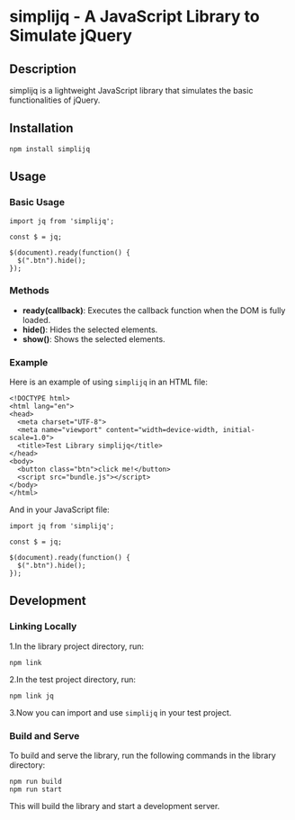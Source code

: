 <a name="FPdoK"></a>
# simplijq - A JavaScript Library to Simulate jQuery
<a name="mm03G"></a>
## Description
simplijq is a lightweight JavaScript library that simulates the basic functionalities of jQuery.
<a name="PzpGv"></a>
## Installation
```
npm install simplijq
```
<a name="kMaaj"></a>
## Usage
<a name="JqG4S"></a>
### Basic Usage
```
import jq from 'simplijq';

const $ = jq;

$(document).ready(function() {
  $(".btn").hide();
});
```
<a name="TlPIn"></a>
### Methods

- **ready(callback)**: Executes the callback function when the DOM is fully loaded.
- **hide()**: Hides the selected elements.
- **show()**: Shows the selected elements.
<a name="LCJTM"></a>
### Example
Here is an example of using `simplijq` in an HTML file:
```
<!DOCTYPE html>
<html lang="en">
<head>
  <meta charset="UTF-8">
  <meta name="viewport" content="width=device-width, initial-scale=1.0">
  <title>Test Library simplijq</title>
</head>
<body>
  <button class="btn">click me!</button>
  <script src="bundle.js"></script>
</body>
</html>

```
And in your JavaScript file:
```
import jq from 'simplijq';

const $ = jq;

$(document).ready(function() {
  $(".btn").hide();
});

```
<a name="OkTkx"></a>
## Development
<a name="linking-locally"></a>
### Linking Locally
1.In the library project directory, run:
```
npm link
```
2.In the test project directory, run:
```
npm link jq
```
3.Now you can import and use `simplijq` in your test project.
<a name="build-and-serve"></a>
### Build and Serve
To build and serve the library, run the following commands in the library directory:
```
npm run build
npm run start
```
This will build the library and start a development server.
